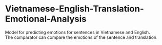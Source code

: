 # Vietnamese-English-Translation-Emotional-Analysis

Model for predicting emotions for sentences in Vietnamese and English. 
The comparator can compare the emotions of the sentence and translation.
